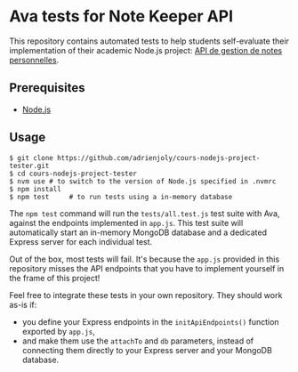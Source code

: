 # Ava tests for Note Keeper API

This repository contains automated tests to help students self-evaluate their implementation of their academic Node.js project: [API de gestion de notes personnelles](https://adrienjoly.com/cours-nodejs/05-proj/).

## Prerequisites

- [Node.js](https://nodejs.org)

## Usage

```
$ git clone https://github.com/adrienjoly/cours-nodejs-project-tester.git
$ cd cours-nodejs-project-tester
$ nvm use # to switch to the version of Node.js specified in .nvmrc
$ npm install
$ npm test     # to run tests using a in-memory database
```

The `npm test` command will run the `tests/all.test.js` test suite with Ava, against the endpoints implemented in `app.js`. This test suite will automatically start an in-memory MongoDB database and a dedicated Express server for each individual test.

Out of the box, most tests will fail. It's because the `app.js` provided in this repository misses the API endpoints that you have to implement yourself in the frame of this project!

Feel free to integrate these tests in your own repository. They should work as-is if:

- you define your Express endpoints in the `initApiEndpoints()` function exported by `app.js`,
- and make them use the `attachTo` and `db` parameters, instead of connecting them directly to your Express server and your MongoDB database.
